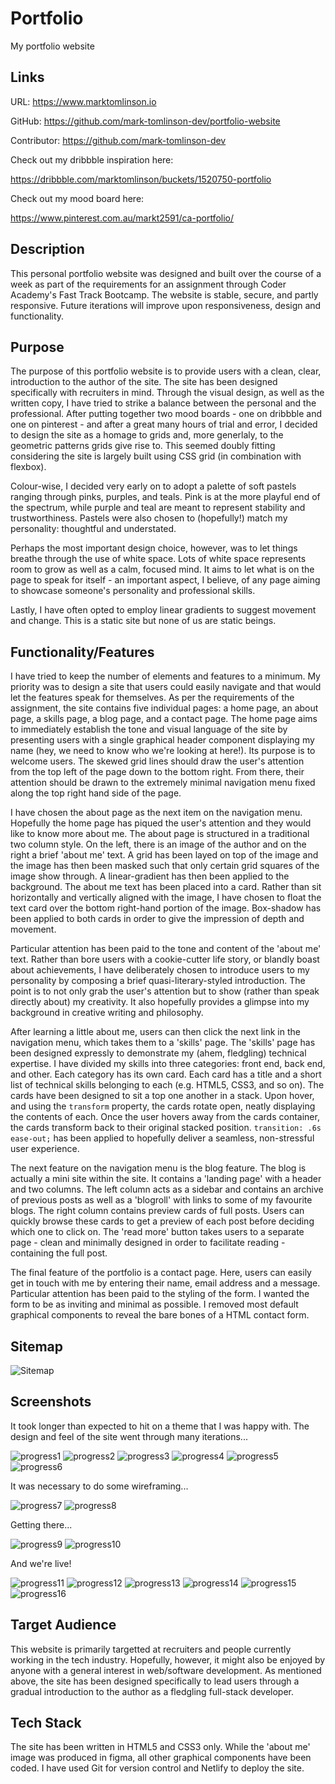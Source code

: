 # Portfolio

My portfolio website

## Links

URL: https://www.marktomlinson.io 

GitHub: https://github.com/mark-tomlinson-dev/portfolio-website

Contributor: https://github.com/mark-tomlinson-dev

Check out my dribbble inspiration here:

https://dribbble.com/marktomlinson/buckets/1520750-portfolio

Check out my mood board here:

https://www.pinterest.com.au/markt2591/ca-portfolio/


## Description

This personal portfolio website was designed and built over the course of a week as part of the requirements for an assignment through Coder Academy's Fast Track Bootcamp. The website is stable, secure, and partly responsive. Future iterations will improve upon responsiveness, design and functionality.   


## Purpose

The purpose of this portfolio website is to provide users with a clean, clear, introduction to the author of the site. The site has been designed specifically with recruiters in mind. Through the visual design, as well as the written copy, I have tried to strike a balance between the personal and the professional. After putting together two mood boards - one on dribbble and one on pinterest - and after a great many hours of trial and error, I decided to design the site as a homage to grids and, more generlaly, to the geometric patterns grids give rise to. This seemed doubly fitting considering the site is largely built using CSS grid (in combination with flexbox). 

Colour-wise, I decided very early on to adopt a palette of soft pastels ranging through pinks, purples, and teals. Pink is at the more playful end of the spectrum, while purple and teal are meant to represent stability and trustworthiness. Pastels were also chosen to (hopefully!) match my personality: thoughtful and understated.   

Perhaps the most important design choice, however, was to let things breathe through the use of white space. Lots of white space represents room to grow as well as a calm, focused mind. It aims to let what is on the page to speak for itself - an important aspect, I believe, of any page aiming to showcase someone's personality and professional skills. 

Lastly, I have often opted to employ linear gradients to suggest movement and change. This is a static site but none of us are static beings.       
 

## Functionality/Features

I have tried to keep the number of elements and features to a minimum. My priority was to design a site that users could easily navigate and that would let the features speak for themselves. As per the requirements of the assignment, the site contains five individual pages: a home page, an about page, a skills page, a blog page, and a contact page. The home page aims to immediately establish the tone and visual language of the site by presenting users with a single graphical header component displaying my name (hey, we need to know who we're looking at here!). Its purpose is to welcome users. The skewed grid lines should draw the user's attention from the top left of the page down to the bottom right. From there, their attention should be drawn to the extremely minimal navigation menu fixed along the top right hand side of the page. 

I have chosen the about page as the next item on the navigation menu. Hopefully the home page has piqued the user's attention and they would like to know more about me. The about page is structured in a traditional two column style. On the left, there is an image of the author and on the right a brief 'about me' text. A grid has been layed on top of the image and the image has then been masked such that only certain grid squares of the image show through. A linear-gradient has then been applied to the background. The about me text has been placed into a card. Rather than sit horizontally and vertically aligned with the image, I have chosen to float the text card over the bottom right-hand portion of the image. Box-shadow has been applied to both cards in order to give the impression of depth and movement.

Particular attention has been paid to the tone and content of the 'about me' text. Rather than bore users with a cookie-cutter life story, or blandly boast about achievements, I have deliberately chosen to introduce users to my personality by composing a brief quasi-literary-styled introduction. The point is to not only grab the user's attention but to show (rather than speak directly about) my creativity. It also hopefully provides a glimpse into my background in creative writing and philosophy.

After learning a little about me, users can then click the next link in the navigation menu, which takes them to a 'skills' page. The 'skills' page has been designed expressly to demonstrate my (ahem, fledgling) technical expertise. I have divided my skills into three categories: front end, back end, and other. Each category has its own card. Each card has a title and a short list of technical skills belonging to each (e.g. HTML5, CSS3, and so on). The cards have been designed to sit a top one another in a stack. Upon hover, and using the `transform` property, the cards rotate open, neatly displaying the contents of each. Once the user hovers away from the cards container, the cards transform back to their original stacked position. `transition: .6s ease-out;` has been applied to hopefully deliver a seamless, non-stressful user experience.

The next feature on the navigation menu is the blog feature. The blog is actually a mini site within the site. It contains a 'landing page' with a header and two columns. The left column acts as a sidebar and contains an archive of previous posts as well as a 'blogroll' with links to some of my favourite blogs. The right column contains preview cards of full posts. Users can quickly browse these cards to get a preview of each post before deciding which one to click on. The 'read more' button takes users to a separate page - clean and minimally designed in order to facilitate reading - containing the full post. 

The final feature of the portfolio is a contact page. Here, users can easily get in touch with me by entering their name, email address and a message. Particular attention has been paid to the styling of the form. I wanted the form to be as inviting and minimal as possible. I removed most default graphical components to reveal the bare bones of a HTML contact form. 

## Sitemap 

![Sitemap](./docs/sitemap.png)

## Screenshots

It took longer than expected to hit on a theme that I was happy with. The design and feel of the site went through many iterations...

![progress1](./docs/skills-cards-in-progress.png)
![progress2](./docs/about-me-in-progress.png)
![progress3](./docs/blog-in-progress.png)
![progress4](./docs/about-me-in-progress-2.png)
![progress5](./docs/home-in-progress.png)
![progress6](./docs/skills-in-progress2.png)

It was necessary to do some wireframing...

![progress7](./docs/wireframe-1.png)
![progress8](./docs/wireframe-2.png)


Getting there...

![progress9](./docs/blog-coming-along.png)
![progress10](./docs/testing-colours.png)

And we're live!

![progress11](./docs/live.png)
![progress12](./docs/final-about.png)
![progress13](./docs/final-skills-1.png)
![progress14](./docs/final-skills-2.png)
![progress15](./docs/final-blog.png)
![progress16](./docs/final-contact.png)

## Target Audience

This website is primarily targetted at recruiters and people currently working in the tech industry. Hopefully, however, it might also be enjoyed by anyone with a general interest in web/software development. As mentioned above, the site has been designed specifically to lead users through a gradual introduction to the author as a fledgling full-stack developer.  

## Tech Stack

The site has been written in HTML5 and CSS3 only. While the 'about me' image was produced in figma, all other graphical components have been coded. I have used Git for version control and Netlify to deploy the site. 





